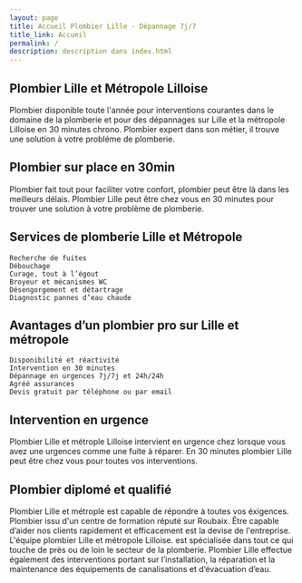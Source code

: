 ```yaml
---
layout: page
title: Accueil Plombier Lille - Dépannage 7j/7 
title_link: Accueil
permalink: /
description: description dans index.html
---
```



## Plombier Lille et Métropole Lilloise

Plombier disponible toute l'année pour interventions courantes dans le domaine de la plomberie et pour des dépannages sur Lille et la métropole Lilloise en 30 minutes chrono. Plombier expert dans son métier, il trouve une solution à votre probléme de plomberie.

## Plombier sur place en 30min

Plombier fait tout pour faciliter votre confort, plombier peut être là dans les meilleurs délais. Plombier Lille peut être chez vous en 30 minutes pour trouver une solution à votre problème de plomberie.

## Services de plomberie Lille et Métropole

    Recherche de fuites
    Débouchage
    Curage, tout à l’égout
    Broyeur et mécanismes WC
    Désengorgement et détartrage
    Diagnostic pannes d’eau chaude


## Avantages d’un plombier pro sur Lille et métropole

    Disponibilité et réactivité
    Intervention en 30 minutes
    Dépannage en urgences 7j/7j et 24h/24h
    Agréé assurances
    Devis gratuit par téléphone ou par email

## Intervention en urgence

Plombier Lille et métrople Lilloise intervient en urgence chez lorsque vous avez une urgences comme une fuite à réparer. En 30 minutes plombier Lille peut être chez vous pour toutes vos interventions.

## Plombier diplomé et qualifié

Plombier Lille et métrople est capable de répondre à toutes vos éxigences. Plombier issu d'un centre de formation réputé sur Roubaix. Être capable d’aider nos clients rapidement et efficacement est la devise de l'entreprise. L'équipe plombier Lille et métropole Lilloise. est spécialisée dans tout ce qui touche de près ou de loin le secteur de la plomberie. Plombier Lille effectue également des interventions portant sur l’installation, la réparation et la maintenance des équipements de canalisations et d’évacuation d’eau.








